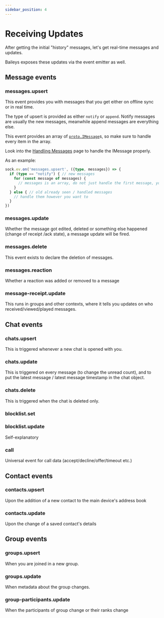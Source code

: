 ```yaml
---
sidebar_position: 4
---
```


# Receiving Updates

After getting the initial "history" messages, let's get real-time messages and updates.

Baileys exposes these updates via the event emitter as well.

## Message events
### messages.upsert
This event provides you with messages that you get either on offline sync or in real time.

The type of upsert is provided as either `notify` or `append`.
Notify messages are usually the new messages, meanwhile append messages are everything else.

This event provides an array of [`proto.IMessage`](../api/namespaces/proto/interfaces/IMessage)s, so make sure to handle every item in the array.

Look into the [Handling Messages](./handling-messages) page to handle the IMessage properly.

As an example:
```ts
sock.ev.on('messages.upsert', ({type, messages}) => {
  if (type == "notify") { // new messages
    for (const message of messages) {
      // messages is an array, do not just handle the first message, you will miss messages
    }
  } else { // old already seen / handled messages
    // handle them however you want to
  }
})
```

### messages.update
Whether the message got edited, deleted or something else happened (change of receipt /ack state), a message update will be fired.

### messages.delete
This event exists to declare the deletion of messages.

### messages.reaction
Whether a reaction was added or removed to a message

### message-receipt.update
This runs in groups and other contexts, where it tells you updates on who received/viewed/played messages.
<!-- ### messages.media-update // why does this exist -->
<!-- messages.delete move into messages.update -->

## Chat events

### chats.upsert
This is triggered whenever a new chat is opened with you.

### chats.update
This is triggered on every message (to change the unread count), and to put the latest message / latest message timestamp in the chat object.

### chats.delete
This is triggered when the chat is deleted only.

### blocklist.set
### blocklist.update
Self-explanatory

### call
Universal event for call data (accept/decline/offer/timeout etc.)

## Contact events

### contacts.upsert
Upon the addition of a new contact to the main device's address book
### contacts.update
Upon the change of a saved contact's details

## Group events

### groups.upsert
When you are joined in a new group.
### groups.update
When metadata about the group changes.
### group-participants.update
When the participants of group change or their ranks change

